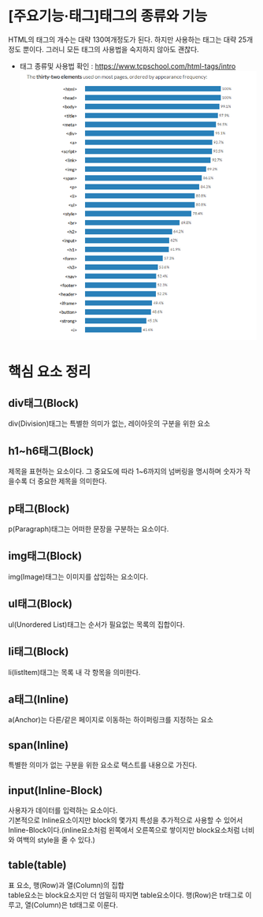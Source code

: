 # [주요기능·태그]태그의 종류와 기능
HTML의 태그의 개수는 대략 130여개정도가 된다. 하지만 사용하는 태그는 대략 25개 정도 뿐이다. 그러니 모든 태그의 사용법을 숙지하지 않아도 괜찮다.
- 태그 종류및 사용법 확인 : https://www.tcpschool.com/html-tags/intro
![태그사용빈도수별그래프](./GraphByTagUsageFrequency.png)

# 핵심 요소 정리
## div태그(Block)
div(Division)태그는 특별한 의미가 없는, 레이아웃의 구분을 위한 요소
## h1~h6태그(Block)
제목을 표현하는 요소이다. 그 중요도에 따라 1~6까지의 넘버링을 명시하며 숫자가 작을수록 더 중요한 제목을 의미한다.
## p태그(Block)
p(Paragraph)태그는 어떠한 문장을 구분하는 요소이다.
## img태그(Block)
img(Image)태그는 이미지를 삽입하는 요소이다.
## ul태그(Block)
ul(Unordered List)태그는 순서가 필요없는 목록의 집합이다.
## li태그(Block)
li(listItem)태그는 목록 내 각 항목을 의미한다.
## a태그(Inline)
a(Anchor)는 다른/같은 페이지로 이동하는 하이퍼링크를 지정하는 요소
## span(Inline)
특별한 의미가 없는 구분을 위한 요소로 택스트를 내용으로 가진다.
## input(Inline-Block)
사용자가 데이터를 입력하는 요소이다.<br/>
기본적으로 Inline요소이지만 block의 몇가지 특성을 추가적으로 사용할 수 있어서 Inline-Block이다.(inline요소처럼 왼쪽에서 오른쪽으로 쌓이지만 block요소처럼 너비와 여백의 style을 줄 수 있다.)
## table(table)
표 요소, 행(Row)과 열(Column)의 집합<br>
table요소는 block요소지만 더 엄밀히 따지면 table요소이다.
행(Row)은 tr태그로 이루고, 열(Column)은 td태그로 이룬다.